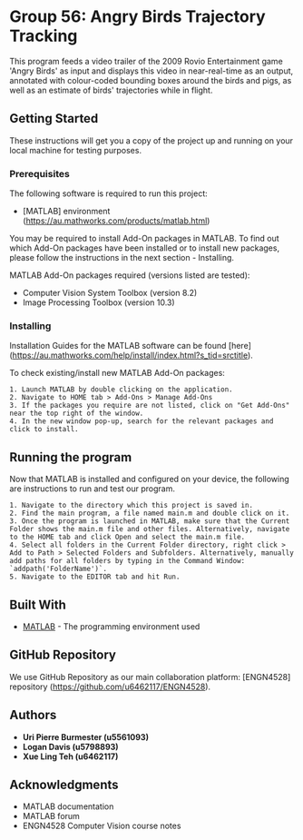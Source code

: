 # Group 56: Angry Birds Trajectory Tracking

This program feeds a video trailer of the 2009 Rovio Entertainment game 'Angry Birds' as input and displays this video in near-real-time as an output, annotated with colour-coded bounding boxes around the birds and pigs, as well as an estimate of birds' trajectories while in flight.

## Getting Started

These instructions will get you a copy of the project up and running on your local machine for testing purposes.

### Prerequisites

The following software is required to run this project:
* [MATLAB] environment (https://au.mathworks.com/products/matlab.html) 

You may be required to install Add-On packages in MATLAB. To find out which Add-On packages have been installed or to install new packages, please follow the instructions in the next section - Installing. 

MATLAB Add-On packages required (versions listed are tested):
* Computer Vision System Toolbox (version 8.2)
* Image Processing Toolbox (version 10.3)

### Installing
Installation Guides for the MATLAB software can be found [here] (https://au.mathworks.com/help/install/index.html?s_tid=srctitle).

To check existing/install new MATLAB Add-On packages:
```
1. Launch MATLAB by double clicking on the application.
2. Navigate to HOME tab > Add-Ons > Manage Add-Ons
3. If the packages you require are not listed, click on "Get Add-Ons" near the top right of the window.
4. In the new window pop-up, search for the relevant packages and click to install.
```

## Running the program
Now that MATLAB is installed and configured on your device, the following are instructions to run and test our program.
```
1. Navigate to the directory which this project is saved in. 
2. Find the main program, a file named main.m and double click on it. 
3. Once the program is launched in MATLAB, make sure that the Current Folder shows the main.m file and other files. Alternatively, navigate to the HOME tab and click Open and select the main.m file.
4. Select all folders in the Current Folder directory, right click > Add to Path > Selected Folders and Subfolders. Alternatively, manually add paths for all folders by typing in the Command Window: `addpath('FolderName')`.
5. Navigate to the EDITOR tab and hit Run.
```

## Built With

* [MATLAB](https://au.mathworks.com/products/matlab.html) - The programming environment used

## GitHub Repository

We use GitHub Repository as our main collaboration platform: [ENGN4528] repository (https://github.com/u6462117/ENGN4528). 

## Authors
 
* **Uri Pierre Burmester (u5561093)**
* **Logan Davis (u5798893)**
* **Xue Ling Teh (u6462117)**

## Acknowledgments

* MATLAB documentation
* MATLAB forum
* ENGN4528 Computer Vision course notes


